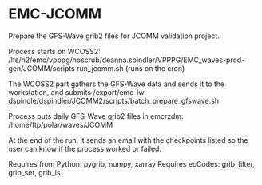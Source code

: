 # EMC-JCOMM
Prepare the GFS-Wave grib2 files for JCOMM validation project.

Process starts on WCOSS2:
/lfs/h2/emc/vpppg/noscrub/deanna.spindler/VPPPG/EMC_waves-prod-gen/JCOMM/scripts
run_jcomm.sh (runs on the cron)

The WCOSS2 part gathers the GFS-Wave data and sends it to the workstation, and submits
/export/emc-lw-dspindle/dspindler/JCOMM2/scripts/batch_prepare_gfswave.sh

Process puts daily GFS-Wave grib2 files in emcrzdm: /home/ftp/polar/waves/JCOMM

At the end of the run, it sends an email with the checkpoints listed so the user can know if the process worked or failed.

Requires from Python: pygrib, numpy, xarray
Requires ecCodes: grib_filter, grib_set, grib_ls

